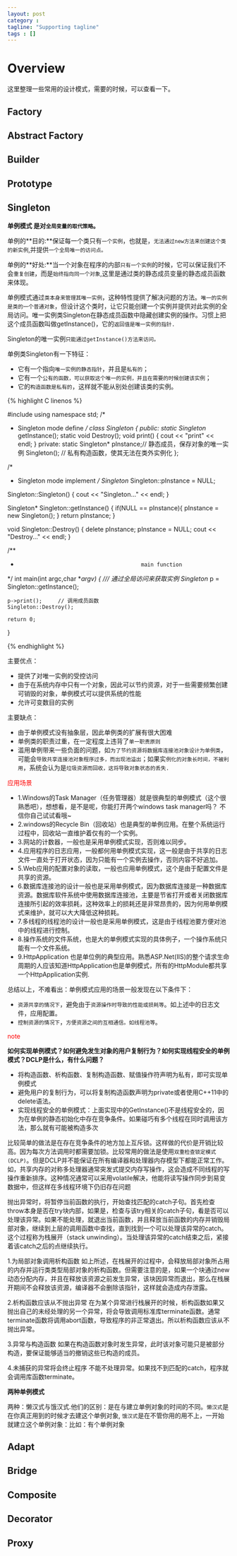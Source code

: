 ```yaml
---
layout: post
category :
tagline: "Supporting tagline"
tags : []
---
```


# Overview

这里整理一些常用的设计模式，需要的时候，可以查看一下。

## Factory

## Abstract Factory

## Builder

## Prototype

## Singleton

**单例模式 是对`全局变量的取代策略`。**

单例的**目的:**保证每一个类只有`一个实例`，也就是，`无法通过new方法来创建这个类的新实例`,并提供`一个全局唯一的访问点。`

单例的**好处:**当一个对象在程序的内部`只有一个实例`的时候，它可以保证我们不会`重复创建`，而是`始终指向同一个对象`,这里是通过类的静态成员变量的静态成员函数来体现。

单例模式通过`类本身来管理其唯一实例`，这种特性提供了解决问题的方法。`唯一的实例是类的一个普通对象`，但设计这个类时，让它只能创建一个实例并提供对此实例的全局访问。唯一实例类Singleton在静态成员函数中隐藏创建实例的操作。习惯上把这个成员函数叫做getInstance()，它的`返回值是唯一实例的指针.`

Singleton的唯一实例`只能通过getInstance()方法来访问。`

单例类Singleton有一下特征：

 + 它有一个指向`唯一实例的静态指针`，并且是`私有的`；
 + 它有一个`公有的函数，可以获取这个唯一的实例，并且在需要的时候创建该实例`；
 + 它的`构造函数是私有的`，这样就不能从别处创建该类的实例。

{% highlight C linenos %}

#include <iostream>
using namespace std;
/*
 *	Singleton mode define
 */
class Singleton
{
public:
	static Singleton* getInstance();
	static void Destroy();
	void print()
	{
		cout << "print" << endl;
	}
private:
	static Singleton* pInstance;// 静态成员，保存对象的唯一实例
	Singleton();	// 私有构造函数，使其无法在类外实例化
};


/*
 *	Singleton mode implement
 */
Singleton* Singleton::pInstance = NULL;

Singleton::Singleton()
{
	cout << "Singleton..." << endl;
}

Singleton* Singleton::getInstance()
{
	if(NULL == pInstance){
		pInstance = new Singleton();
	}
	return pInstance;
}

void Singleton::Destroy()
{
	delete pInstance;
	pInstance = NULL;
	cout << "Destroy..." << endl;
}

/**
 *                                            main function
 */
int
main(int argc,char **argv)
{
	/// 通过全局访问来获取实例
	Singleton* p = Singleton::getInstance();

	p->print();		// 调用成员函数
	Singleton::Destroy();

    return 0;
}

{% endhighlight %}

主要优点：

 + 提供了对唯一实例的受控访问
 + 由于在系统内存中只有一个对象，因此可以节约资源，对于一些需要频繁创建可销毁的对象，单例模式可以提供系统的性能
 + 允许可变数目的实例

主要缺点：

 + 由于单例模式没有抽象层，因此单例类的扩展有很大困难
 + 单例类的职责过重，在一定程度上违背了`单一职责原则`
 + 滥用单例带来一些负面的问题，如`为了节约资源将数据库连接池对象设计为单例类`，可能会`导致共享连接池对象程序过多，而出现池溢出`；如果实`例化的对象长时间，不被利用`，系统会认为是`垃圾资源而回收，这将导致对象状态的丢失.`

<font color="red">应用场景</font>

 + 1.Windows的Task Manager（任务管理器）就是很典型的单例模式（这个很熟悉吧），想想看，是不是呢，你能打开两个windows task manager吗？ 不信你自己试试看哦~
 + 2.windows的Recycle Bin（回收站）也是典型的单例应用。在整个系统运行过程中，回收站一直维护着仅有的一个实例。
 + 3.网站的计数器，一般也是采用单例模式实现，否则难以同步。
 + 4.应用程序的日志应用，一般都何用单例模式实现，这一般是由于共享的日志文件一直处于打开状态，因为只能有一个实例去操作，否则内容不好追加。
 + 5.Web应用的配置对象的读取，一般也应用单例模式，这个是由于配置文件是共享的资源。
 + 6.数据库连接池的设计一般也是采用单例模式，因为数据库连接是一种数据库资源。数据库软件系统中使用数据库连接池，主要是节省打开或者关闭数据库连接所引起的效率损耗，这种效率上的损耗还是非常昂贵的，因为何用单例模式来维护，就可以大大降低这种损耗。
 + 7.多线程的线程池的设计一般也是采用单例模式，这是由于线程池要方便对池中的线程进行控制。
 + 8.操作系统的文件系统，也是大的单例模式实现的具体例子，一个操作系统只能有一个文件系统。
 + 9.HttpApplication 也是单位例的典型应用。熟悉ASP.Net(IIS)的整个请求生命周期的人应该知道HttpApplication也是单例模式，所有的HttpModule都共享一个HttpApplication实例.

总结以上，不难看出：单例模式应用的场景一般发现在以下条件下：
 + `资源共享的情况下`，避免由于`资源操作时导致的性能或损耗等`。如上述中的日志文件，应用配置。
 + `控制资源的情况下`，`方便资源之间的互相通信。如线程池等`。


<font color="red">note </font>

**如何实现单例模式？如何避免发生对象的用户复制行为？如何实现线程安全的单例模式？DCLP是什么，有什么问题？**

 + 将构造函数、析构函数、复制构造函数、赋值操作符声明为私有，即可实现单例模式
 + 避免用户的复制行为，可以将复制构造函数声明为private或者使用C++11中的delete语法。
 + 实现线程安全的单例模式：上面实现中的GetInstance()不是线程安全的，因为在单例的静态初始化中存在竞争条件。如果碰巧有多个线程在同时调用该方法，那么就有可能被构造多次


比较简单的做法是在存在竞争条件的地方加上互斥锁。这样做的代价是开销比较高。因为每次方法调用时都需要加锁。比较常用的做法是使用`双重检查锁定模式(DCLP)`。但是DCLP并不能保证在所有编译器和处理器内存模型下都能正常工作。如，共享内存的对称多处理器通常突发式提交内存写操作，这会造成不同线程的写操作重新排序。这种情况通常可以采用volatile解决，他能将读写操作同步到易变数据中，但这样在多线程环境下仍旧存在问题


抛出异常时，将暂停当前函数的执行，开始查找匹配的catch子句。首先检查throw本身是否在try块内部，如果是，检查与该try相关的catch子句，看是否可以处理该异常。如果不能处理，就退出当前函数，并且释放当前函数的内存并销毁局部对象，继续到上层的调用函数中查找，直到找到一个可以处理该异常的catch。这个过程称为栈展开（stack
unwinding）。当处理该异常的catch结束之后，紧接着该catch之后的点继续执行。

1.为局部对象调用析构函数
如上所述，在栈展开的过程中，会释放局部对象所占用的内存并运行类类型局部对象的析构函数。但需要注意的是，如果一个块通过new动态分配内存，并且在释放该资源之前发生异常，该块因异常而退出，那么在栈展开期间不会释放该资源，编译器不会删除该指针，这样就会造成内存泄露。

2.析构函数应该从不抛出异常
在为某个异常进行栈展开的时候，析构函数如果又抛出自己的未经处理的另一个异常，将会导致调用标准库terminate函数。通常terminate函数将调用abort函数，导致程序的非正常退出。所以析构函数应该从不抛出异常。

3.异常与构造函数
如果在构造函数对象时发生异常，此时该对象可能只是被部分构造，要保证能够适当的撤销这些已构造的成员。

4.未捕获的异常将会终止程序
不能不处理异常。如果找不到匹配的catch，程序就会调用库函数terminate。


**两种单例模式**

两种：懒汉式与饿汉式.他们的区别：是在与建立单例对象的时间的不同。`懒汉式`是在你真正用到的时候才去建这个单例对象, `饿汉式`是在不管你用的用不上，一开始就建立这个单例对象：比如：有个单例对象

## Adapt

## Bridge

## Composite

## Decorator

## Proxy

##

##

##

##

##

##

##

##

##

##

##

##

##

##

##

##

##


##

##

##

